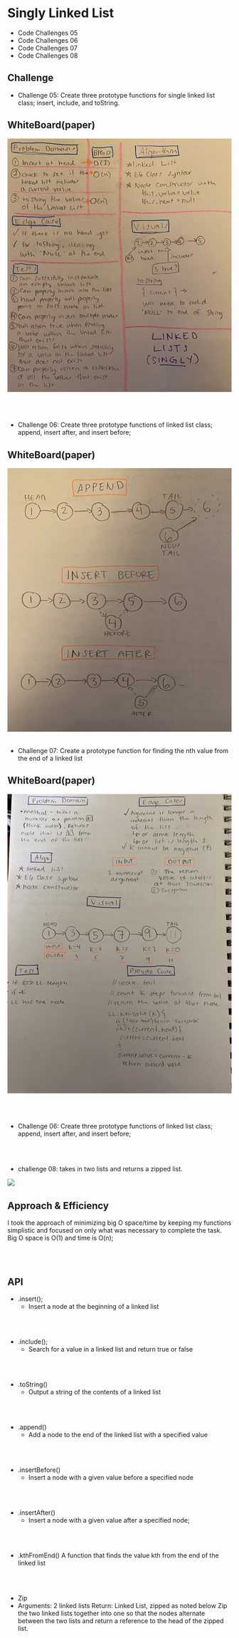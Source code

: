 # Singly Linked List

+ Code Challenges 05 
+ Code Challenges 06
+ Code Challenges 07
+ Code Challenges 08


## Challenge

* Challenge 05: Create three prototype functions for single linked list class; insert, include, and toString.


## WhiteBoard(paper)

![](.././images/one.jpeg)

<br/>
<br/>

* Challenge 06: Create three prototype functions of linked list class; append, insert after, and insert before;


## WhiteBoard(paper)

![](.././images/insert.jpeg)
<br/>
<br/>

* Challenge 07: Create a prototype function for finding the nth value from the end of a linked list
## WhiteBoard(paper)

![](.././images/k.jpeg)

<br/>
<br/>

* Challenge 06: Create three prototype functions of linked list class; append, insert after, and insert before;

<br/>
<br/>

* challenge 08: takes in two lists and returns a zipped list. 

![](.././images/linkedlist4.jpeg)

## Approach & Efficiency

I took the approach of minimizing big O space/time by keeping my functions simplistic and focused on only what was necessary to complete the task.
Big O space is O(1) and time is O(n);

<br/>
<br/>

## API

- .insert();
  - Insert a node at the beginning of a linked list

<br/>
<br/>

- .include();
  - Search for a value in a linked list and return true or false
  
<br/>
<br/>

- .toString()
  - Output a string of the contents of a linked list

<br/>
<br/>

- .append()
  - Add a node to the end of the linked list with a specified value
  
<br/>
<br/>


- .insertBefore()
  - Insert a node with a given value before a specified node

<br/>
<br/>

- .insertAfter()
  - Insert a node with a given value after a specified node;
  
<br/>
<br/>

- .kthFromEnd() A function that finds the value kth from the end of the linked list

<br/>
<br/>

- Zip
- Arguments: 2 linked lists
Return: Linked List, zipped as noted below
Zip the two linked lists together into one so that the nodes alternate between the two lists and return a reference to the head of the zipped list.


